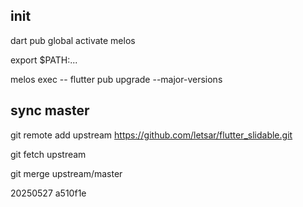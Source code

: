 ## init
dart pub global activate melos

export $PATH:...

melos exec -- flutter pub upgrade --major-versions

## sync master
git remote add upstream https://github.com/letsar/flutter_slidable.git

git fetch upstream

git merge upstream/master

20250527 a510f1e
